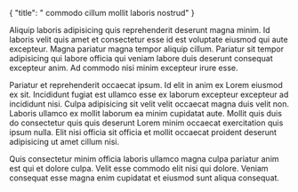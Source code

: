 {
  "title": " commodo cillum mollit laboris nostrud"
}

Aliquip laboris adipisicing quis reprehenderit deserunt magna minim. Id laboris velit quis amet et consectetur esse id est voluptate eiusmod qui aute excepteur. Magna pariatur magna tempor aliquip cillum. Pariatur sit tempor adipisicing qui labore officia qui veniam labore duis deserunt consequat excepteur anim. Ad commodo nisi minim excepteur irure esse.

Pariatur et reprehenderit occaecat ipsum. Id elit in anim ex Lorem eiusmod ex sit. Incididunt fugiat est ullamco esse ex laborum excepteur excepteur ad incididunt nisi. Culpa adipisicing sit velit velit occaecat magna duis velit non. Laboris ullamco ex mollit laborum ea minim cupidatat aute. Mollit quis duis do consectetur quis quis deserunt Lorem minim occaecat exercitation quis ipsum nulla. Elit nisi officia sit officia et mollit occaecat proident deserunt adipisicing ut amet cillum nisi.

Quis consectetur minim officia laboris ullamco magna culpa pariatur anim est qui et dolore culpa. Velit esse commodo elit nisi qui dolore. Veniam consequat esse magna enim cupidatat et eiusmod sunt aliqua consequat.